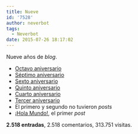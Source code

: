 ```yaml
---
title: Nueve
id: '7528'
author: neverbot
tags:
  - Neverbot
date: 2015-07-26 18:17:02
---
```


Nueve años de _blog_.

*   [Octavo aniversario](https://neverbot.com/ocho/)
*   [Séptimo aniversario](https://neverbot.com/septimo-aniversario/)
*   [Sexto aniversario](https://neverbot.com/sexto-aniversario/)
*   [Quinto aniversario](https://neverbot.com/quinto-aniversario/)
*   [Cuarto aniversario](https://neverbot.com/cuarto-aniversario-de-neverbot-com/)
*   [Tercer aniversario](https://neverbot.com/tercer-aniversario-del-blog/)
*   El primero y segundo no tuvieron _posts_
*   [¡Hola Mundo!](https://neverbot.com/hello-world/), el primer _post_

**2.518 entradas**, 2.518 comentarios, 313.751 visitas.